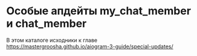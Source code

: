 # Особые апдейты my_chat_member и chat_member 

В этом каталоге исходники к главе https://mastergroosha.github.io/aiogram-3-guide/special-updates/
